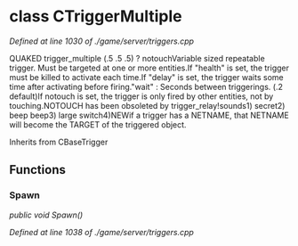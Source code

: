 # class CTriggerMultiple

*Defined at line 1030 of ./game/server/triggers.cpp*

QUAKED trigger_multiple (.5 .5 .5) ? notouchVariable sized repeatable trigger.  Must be targeted at one or more entities.If "health" is set, the trigger must be killed to activate each time.If "delay" is set, the trigger waits some time after activating before firing."wait" : Seconds between triggerings. (.2 default)If notouch is set, the trigger is only fired by other entities, not by touching.NOTOUCH has been obsoleted by trigger_relay!sounds1)      secret2)      beep beep3)      large switch4)NEWif a trigger has a NETNAME, that NETNAME will become the TARGET of the triggered object.



Inherits from CBaseTrigger



## Functions

### Spawn

*public void Spawn()*

*Defined at line 1038 of ./game/server/triggers.cpp*



